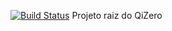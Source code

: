 [![Build Status](https://travis-ci.org/QiZero/qizero.svg)](https://travis-ci.org/QiZero/qizero)
Projeto raiz do QiZero
